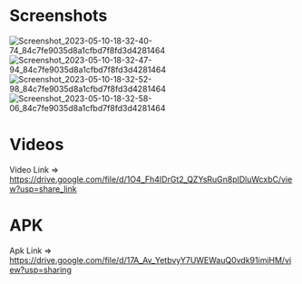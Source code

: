 # Screenshots

![Screenshot_2023-05-10-18-32-40-74_84c7fe9035d8a1cfbd7f8fd3d4281464](https://github.com/bharat8/passprt_app/assets/29004325/22847c60-217f-4609-a0f4-9e94a2de6887)
![Screenshot_2023-05-10-18-32-47-94_84c7fe9035d8a1cfbd7f8fd3d4281464](https://github.com/bharat8/passprt_app/assets/29004325/02c25230-d318-4b17-a365-02a5f39fd17b)
![Screenshot_2023-05-10-18-32-52-98_84c7fe9035d8a1cfbd7f8fd3d4281464](https://github.com/bharat8/passprt_app/assets/29004325/59f6a777-96d7-47b2-a8dc-a7496629e2c3)
![Screenshot_2023-05-10-18-32-58-06_84c7fe9035d8a1cfbd7f8fd3d4281464](https://github.com/bharat8/passprt_app/assets/29004325/b9d65e08-5218-4c5b-9854-dec9843b9163)

# Videos

Video Link => https://drive.google.com/file/d/1O4_Fh4IDrGt2_QZYsRuGn8plDluWcxbC/view?usp=share_link

# APK

Apk Link => https://drive.google.com/file/d/17A_Av_YetbvyY7UWEWauQ0vdk91imjHM/view?usp=sharing
